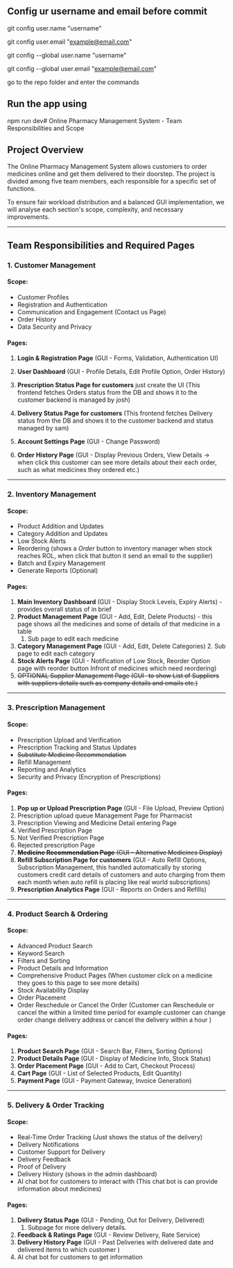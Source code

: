 ## Config ur username and email before commit

  

git config user.name "username"

git config user.email "example@email.com"

git config --global user.name "username"

git config --global user.email "example@email.com"

go to the repo folder and enter the commands
## Run the app using

npm run dev# Online Pharmacy Management System - Team Responsibilities and Scope

## Project Overview

The Online Pharmacy Management System allows customers to order medicines online and get them delivered to their doorstep. The project is divided among five team members, each responsible for a specific set of functions.

To ensure fair workload distribution and a balanced GUI implementation, we will analyse each section's scope, complexity, and necessary improvements.

---

## Team Responsibilities and Required Pages

### **1. Customer Management**

#### **Scope:**

- Customer Profiles
- Registration and Authentication
- Communication and Engagement (Contact us Page)
- Order History
- Data Security and Privacy

#### **Pages:**

1. **Login & Registration Page** (GUI - Forms, Validation, Authentication UI)
2. **User Dashboard** (GUI - Profile Details, Edit Profile Option, Order History)
   
3. **Prescription Status Page for customers** just create the UI (This frontend fetches Orders status from the DB and shows it to the customer backend is managed by josh)
4. **Delivery Status Page for customers** (This frontend fetches Delivery status from the DB and shows it to the customer backend and status managed by sam)
   
5. **Account Settings Page** (GUI - Change Password)
6. **Order History Page** (GUI - Display Previous Orders, View Details -> when click this customer can see more details about their each order, such as what medicines they ordered etc.)

---

### **2. Inventory Management**

#### **Scope:**

- Product Addition and Updates
- Category Addition and Updates
- Low Stock Alerts
- Reordering (shows a *Order* button to inventory manager when stock reaches ROL, when click that button it send an email to the supplier)
- Batch and Expiry Management
- Generate Reports (Optional)

#### **Pages:**

1. **Main Inventory Dashboard** (GUI - Display Stock Levels, Expiry Alerts) - provides overall status of in brief
2. **Product Management Page** (GUI - Add, Edit, Delete Products) - this page shows all the medicines and some of details of that medicine in a table
	1. Sub page to edit each medicine
3. **Category Management Page** (GUI - Add, Edit, Delete Categories) 
	2. Sub page to edit each category
4. **Stock Alerts Page** (GUI - Notification of Low Stock, Reorder Option page with reorder button Infront of medicines which need reordering)
5. ~~OPTIONAL Supplier Management Page (GUI -to show List of Suppliers with suppliers details such as company details and emails etc.)~~


---

### **3. Prescription Management**

#### **Scope:**

- Prescription Upload and Verification
- Prescription Tracking and Status Updates
- ~~Substitute Medicine Recommendation~~ 
- Refill Management
- Reporting and Analytics
- Security and Privacy (Encryption of Prescriptions)

#### **Pages:**

1. **Pop up or Upload Prescription Page** (GUI - File Upload, Preview Option)
2. Prescription upload queue Management Page for Pharmacist
3. Prescription Viewing and Medicine Detail entering Page 
4. Verified Prescription Page
5. Not Verified Prescription Page
6. Rejected prescription Page
7. ~~**Medicine Recommendation Page** (GUI - Alternative Medicines Display)~~
8. **Refill Subscription Page for customers** (GUI - Auto Refill Options, Subscription Management, this handled automatically by storing customers credit card details of customers and auto charging from them each month when auto refill is placing like real world subscriptions)
9. **Prescription Analytics Page** (GUI - Reports on Orders and Refills)


---

### **4. Product Search & Ordering**

#### **Scope:**

- Advanced Product Search
- Keyword Search
- Filters and Sorting
- Product Details and Information
- Comprehensive Product Pages (When customer click on a medicine they goes to this page to see more details)
- Stock Availability Display
- Order Placement
- Order Reschedule or Cancel the Order (Customer can Reschedule or cancel the within a limited time period for example customer can change order change delivery address or cancel the delivery within a hour )


#### **Pages:**

1. **Product Search Page** (GUI - Search Bar, Filters, Sorting Options)
2. **Product Details Page** (GUI - Display of Medicine Info, Stock Status)
3. **Order Placement Page** (GUI - Add to Cart, Checkout Process)
4. **Cart Page** (GUI - List of Selected Products, Edit Quantity)
5. **Payment Page** (GUI - Payment Gateway, Invoice Generation)

---

### **5. Delivery & Order Tracking**

#### **Scope:**

- Real-Time Order Tracking (Just shows the status of the delivery)
- Delivery Notifications
- Customer Support for Delivery
- Delivery Feedback
- Proof of Delivery
- Delivery History (shows in the admin dashboard)
- AI chat bot for customers to interact with (This chat bot is can provide information about medicines)

#### **Pages:**

1. **Delivery Status Page** (GUI - Pending, Out for Delivery, Delivered)
	1. Subpage for more delivery details. 
2. **Feedback & Ratings Page** (GUI - Review Delivery, Rate Service)
3. **Delivery History Page** (GUI - Past Deliveries with delivered date and delivered items to which customer )
4. AI chat bot for customers to get information

